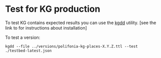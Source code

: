 # Test for KG production

To test KG contains expected results you can use the [kgdd](https://github.com/ccolonna/kgdd) utility. [see the link to for instructions about installation]

To test a version:

`kgdd --file ../versions/polifonia-kg-places-X.Y.Z.ttl --test ./testbed-latest.json`

